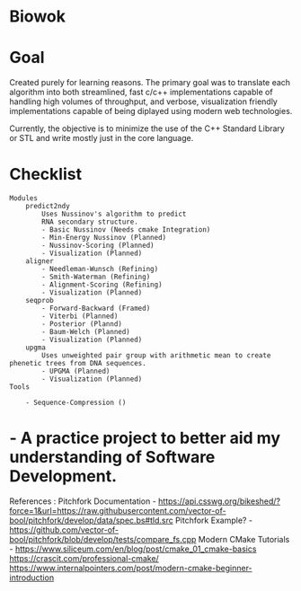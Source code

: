 # Biowok

# Goal
Created purely for learning reasons. The primary goal was to translate each algorithm into both streamlined, fast c/c++ implementations capable of handling high volumes of throughput, and verbose, visualization friendly implementations capable of being diplayed using
modern web technologies. 

Currently, the objective is to minimize the use of the C++ Standard Library or STL and write mostly just in the core language.

# Checklist
    Modules
        predict2ndy 
            Uses Nussinov's algorithm to predict
            RNA secondary structure.
            - Basic Nussinov (Needs cmake Integration)
            - Min-Energy Nussinov (Planned)
            - Nussinov-Scoring (Planned)
            - Visualization (Planned)
        aligner
            - Needleman-Wunsch (Refining)
            - Smith-Waterman (Refining)
            - Alignment-Scoring (Refining)
            - Visualization (Planned)
        seqprob
            - Forward-Backward (Framed)
            - Viterbi (Planned)
            - Posterior (Plannd)
            - Baum-Welch (Planned)
            - Visualization (Planned)
        upgma
            Uses unweighted pair group with arithmetic mean to create phenetic trees from DNA sequences. 
            - UPGMA (Planned)
            - Visualization (Planned)
    Tools

        - Sequence-Compression ()


# - A practice project to better aid my understanding of Software Development.
References :
    Pitchfork Documentation  -   https://api.csswg.org/bikeshed/?force=1&url=https://raw.githubusercontent.com/vector-of-bool/pitchfork/develop/data/spec.bs#tld.src
    Pitchfork Example?       -   https://github.com/vector-of-bool/pitchfork/blob/develop/tests/compare_fs.cpp
    Modern CMake Tutorials   -   https://www.siliceum.com/en/blog/post/cmake_01_cmake-basics         
                                 https://crascit.com/professional-cmake/
                                 https://www.internalpointers.com/post/modern-cmake-beginner-introduction